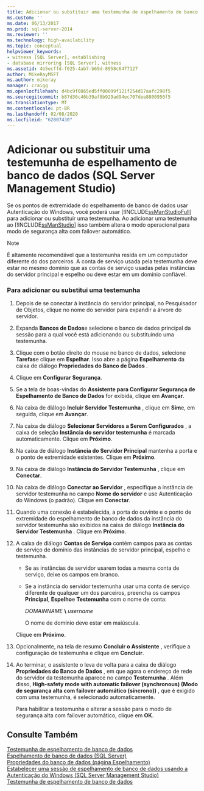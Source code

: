```yaml
---
title: Adicionar ou substituir uma testemunha de espelhamento de banco de dados (SQL Server Management Studio) | Microsoft Docs
ms.custom: ''
ms.date: 06/13/2017
ms.prod: sql-server-2014
ms.reviewer: ''
ms.technology: high-availability
ms.topic: conceptual
helpviewer_keywords:
- witness [SQL Server], establishing
- database mirroring [SQL Server], witness
ms.assetid: 4b5ecffd-f025-4ab7-b69d-8958c6477127
author: MikeRayMSFT
ms.author: mikeray
manager: craigg
ms.openlocfilehash: d4bc9f0865ed5ff00099f121f254d17aafc298f5
ms.sourcegitcommit: b87d36c46b39af8b929ad94ec707dee8800950f5
ms.translationtype: MT
ms.contentlocale: pt-BR
ms.lasthandoff: 02/08/2020
ms.locfileid: "62807430"
---
```

# <a name="add-or-replace-a-database-mirroring-witness-sql-server-management-studio"></a>Adicionar ou substituir uma testemunha de espelhamento de banco de dados (SQL Server Management Studio)
  Se os pontos de extremidade do espelhamento de banco de dados usar Autenticação do Windows, você poderá usar [!INCLUDE[ssManStudioFull](../../includes/ssmanstudiofull-md.md)] para adicionar ou substituir uma testemunha. Ao adicionar uma testemunha ao [!INCLUDE[ssManStudio](../../includes/ssmanstudio-md.md)] isso também altera o modo operacional para modo de segurança alta com failover automático.  
  
> [!NOTE]  
>  É altamente recomendável que a testemunha resida em um computador diferente do dos parceiros. A conta de serviço usada pela testemunha deve estar no mesmo domínio que as contas de serviço usadas pelas instâncias do servidor principal e espelho ou deve estar em um domínio confiável.  
  
### <a name="to-add-or-replace-a-witness"></a>Para adicionar ou substitui uma testemunha  
  
1.  Depois de se conectar à instância do servidor principal, no Pesquisador de Objetos, clique no nome do servidor para expandir a árvore do servidor.  
  
2.  Expanda **Bancos de Dados**e selecione o banco de dados principal da sessão para a qual você está adicionando ou substituindo uma testemunha.  
  
3.  Clique com o botão direito do mouse no banco de dados, selecione **Tarefas**e clique em **Espelhar**. Isso abre a página **Espelhamento** da caixa de diálogo **Propriedades do Banco de Dados** .  
  
4.  Clique em **Configurar Segurança**.  
  
5.  Se a tela de boas-vindas do **Assistente para Configurar Segurança de Espelhamento de Banco de Dados** for exibida, clique em **Avançar**.  
  
6.  Na caixa de diálogo **Incluir Servidor Testemunha** , clique em **Sim**e, em seguida, clique em **Avançar**.  
  
7.  Na caixa de diálogo **Selecionar Servidores a Serem Configurados** , a caixa de seleção **Instância do servidor testemunha** é marcada automaticamente. Clique em **Próximo**.  
  
8.  Na caixa de diálogo **Instância do Servidor Principal** mantenha a porta e o ponto de extremidade existentes. Clique em **Próximo**.  
  
9. Na caixa de diálogo **Instância do Servidor Testemunha** , clique em **Conectar**.  
  
10. Na caixa de diálogo **Conectar ao Servidor** , especifique a instância de servidor testemunha no campo **Nome do servidor** e use Autenticação do Windows (o padrão). Clique em **Conectar**.  
  
11. Quando uma conexão é estabelecida, a porta do ouvinte e o ponto de extremidade do espelhamento de banco de dados da instância do servidor testemunha são exibidos na caixa de diálogo **Instância do Servidor Testemunha** . Clique em **Próximo**.  
  
12. A caixa de diálogo **Contas de Serviço** contém campos para as contas de serviço de domínio das instâncias de servidor principal, espelho e testemunha.  
  
    -   Se as instâncias de servidor usarem todas a mesma conta de serviço, deixe os campos em branco.  
  
    -   Se a instância do servidor testemunha usar uma conta de serviço diferente de qualquer um dos parceiros, preencha os campos **Principal**, **Espelho**e **Testemunha** com o nome de conta:  
  
         *DOMAINNAME* **\\** *username*  
  
         O nome de domínio deve estar em maiúscula.  
  
     Clique em **Próximo**.  
  
13. Opcionalmente, na tela de resumo **Concluir o Assistente** , verifique a configuração de testemunha e clique em **Concluir**.  
  
14. Ao terminar, o assistente o leva de volta para a caixa de diálogo **Propriedades do Banco de Dados** , em que agora o endereço de rede do servidor da testemunha aparece no campo **Testemunha** . Além disso, **High-safety mode with automatic failover (synchronous) (Modo de segurança alta com failover automático (síncrono))** , que é exigido com uma testemunha, é selecionado automaticamente.  
  
     Para habilitar a testemunha e alterar a sessão para o modo de segurança alta com failover automático, clique em **OK**.  
  
## <a name="see-also"></a>Consulte Também  
 [Testemunha de espelhamento de banco de dados](database-mirroring-witness.md)   
 [Espelhamento de banco de dados &#40;SQL Server&#41;](database-mirroring-sql-server.md)   
 [Propriedades do banco de dados &#40;página Espelhamento&#41;](../../relational-databases/databases/database-properties-mirroring-page.md)   
 [Estabelecer uma sessão de espelhamento de banco de dados usando a Autenticação do Windows &#40;SQL Server Management Studio&#41;](establish-database-mirroring-session-windows-authentication.md)   
 [Testemunha de espelhamento de banco de dados](database-mirroring-witness.md)  
  
  

